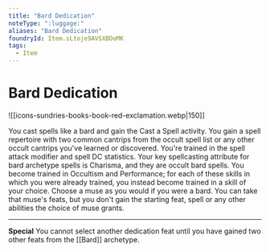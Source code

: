 ```yaml
---
title: "Bard Dedication"
noteType: ":luggage:"
aliases: "Bard Dedication"
foundryId: Item.sLtoje9AVSXBDoMK
tags:
  - Item
---
```


# Bard Dedication
![[icons-sundries-books-book-red-exclamation.webp|150]]

You cast spells like a bard and gain the Cast a Spell activity. You gain a spell repertoire with two common cantrips from the occult spell list or any other occult cantrips you've learned or discovered. You're trained in the spell attack modifier and spell DC statistics. Your key spellcasting attribute for bard archetype spells is Charisma, and they are occult bard spells. You become trained in Occultism and Performance; for each of these skills in which you were already trained, you instead become trained in a skill of your choice. Choose a muse as you would if you were a bard. You can take that muse's feats, but you don't gain the starting feat, spell or any other abilities the choice of muse grants.

* * *

**Special** You cannot select another dedication feat until you have gained two other feats from the [[Bard]] archetype.
